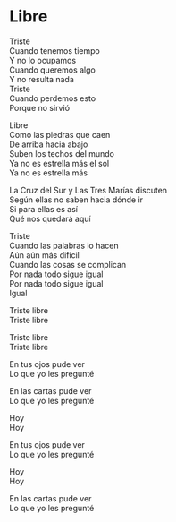 # Libre  

Triste  
Cuando tenemos tiempo  
Y no lo ocupamos  
Cuando queremos algo  
Y no resulta nada  
Triste  
Cuando perdemos esto  
Porque no sirvió  

Libre  
Como las piedras que caen  
De arriba hacia abajo  
Suben los techos del mundo  
Ya no es estrella más el sol  
Ya no es estrella más  

La Cruz del Sur y Las Tres Marías discuten  
Según ellas no saben hacia dónde ir  
Si para ellas es así  
Qué nos quedará aquí  

Triste  
Cuando las palabras lo hacen  
Aún aún más difícil  
Cuando las cosas se complican  
Por nada todo sigue igual  
Por nada todo sigue igual  
Igual  

Triste libre  
Triste libre  

Triste libre  
Triste libre  

En tus ojos pude ver  
Lo que yo les pregunté  

En las cartas pude ver  
Lo que yo les pregunté  

Hoy  
Hoy  

En tus ojos pude ver  
Lo que yo les pregunté  

Hoy  
Hoy  

En las cartas pude ver  
Lo que yo les pregunté  
